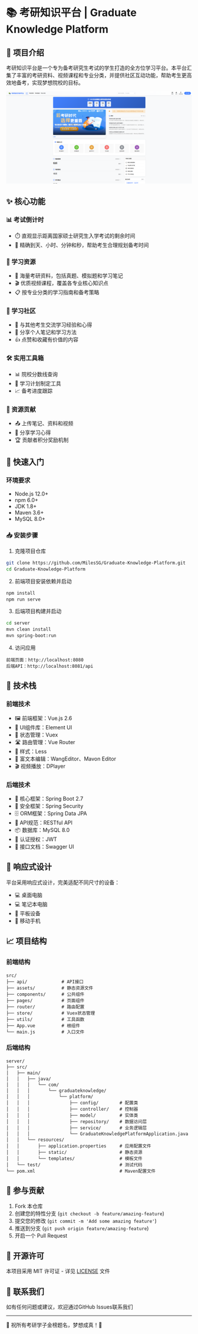 # 📚 考研知识平台 | Graduate Knowledge Platform

## 🌟 项目介绍

考研知识平台是一个专为备考研究生考试的学生打造的全方位学习平台。本平台汇集了丰富的考研资料、视频课程和专业分类，并提供社区互动功能，帮助考生更高效地备考，实现梦想院校的目标。

![考研知识平台](images\image.png)

## ✨ 核心功能

### 📊 考试倒计时
- ⏱️ 直观显示距离国家硕士研究生入学考试的剩余时间
- 📅 精确到天、小时、分钟和秒，帮助考生合理规划备考时间

### 📖 学习资源
- 📑 海量考研资料，包括真题、模拟题和学习笔记
- 🎬 优质视频课程，覆盖各专业核心知识点
- 📋 按专业分类的学习指南和备考策略

### 👥 学习社区
- 💬 与其他考生交流学习经验和心得
- 📝 分享个人笔记和学习方法
- 👍 点赞和收藏有价值的内容

### 🛠️ 实用工具箱
- 📊 院校分数线查询
- 📝 学习计划制定工具
- 📈 备考进度跟踪

### 🤝 资源贡献
- 📤 上传笔记、资料和视频
- 🌟 分享学习心得
- 🏆 贡献者积分奖励机制

## 🚀 快速入门

### 环境要求
- Node.js 12.0+
- npm 6.0+
- JDK 1.8+
- Maven 3.6+
- MySQL 8.0+

### 📥 安装步骤

1. 克隆项目仓库
```bash
git clone https://github.com/MilesSG/Graduate-Knowledge-Platform.git
cd Graduate-Knowledge-Platform
```

2. 前端项目安装依赖并启动
```bash
npm install
npm run serve
```

3. 后端项目构建并启动
```bash
cd server
mvn clean install
mvn spring-boot:run
```

4. 访问应用
```
前端页面：http://localhost:8080
后端API：http://localhost:8081/api
```

## 🔧 技术栈

### 前端技术
- 🖼️ 前端框架：Vue.js 2.6
- 🎨 UI组件库：Element UI
- 🔄 状态管理：Vuex
- 🛣️ 路由管理：Vue Router
- 💅 样式：Less
- 📝 富文本编辑：WangEditor、Mavon Editor
- 🎬 视频播放：DPlayer

### 后端技术
- 🔧 核心框架：Spring Boot 2.7
- 🔐 安全框架：Spring Security
- 🗄️ ORM框架：Spring Data JPA
- 🧭 API规范：RESTful API
- 📦 数据库：MySQL 8.0
- 🔑 认证授权：JWT
- 📝 接口文档：Swagger UI

## 📱 响应式设计

平台采用响应式设计，完美适配不同尺寸的设备：
- 💻 桌面电脑
- 💻 笔记本电脑
- 📱 平板设备
- 📱 移动手机

## 📈 项目结构

### 前端结构
```
src/
├── api/             # API接口
├── assets/          # 静态资源文件
├── components/      # 公共组件
├── pages/           # 页面组件
├── router/          # 路由配置
├── store/           # Vuex状态管理
├── utils/           # 工具函数
├── App.vue          # 根组件
└── main.js          # 入口文件
```

### 后端结构
```
server/
├── src/
│   ├── main/
│   │   ├── java/
│   │   │   └── com/
│   │   │       └── graduateknowledge/
│   │   │           └── platform/
│   │   │               ├── config/        # 配置类
│   │   │               ├── controller/    # 控制器
│   │   │               ├── model/         # 实体类
│   │   │               ├── repository/    # 数据访问层
│   │   │               ├── service/       # 业务逻辑层
│   │   │               └── GraduateKnowledgePlatformApplication.java
│   │   └── resources/
│   │       ├── application.properties     # 应用配置文件
│   │       ├── static/                    # 静态资源
│   │       └── templates/                 # 模板文件
│   └── test/                              # 测试代码
└── pom.xml                                # Maven配置文件
```

## 🤝 参与贡献

1. Fork 本仓库
2. 创建您的特性分支 (`git checkout -b feature/amazing-feature`)
3. 提交您的修改 (`git commit -m 'Add some amazing feature'`)
4. 推送到分支 (`git push origin feature/amazing-feature`)
5. 开启一个 Pull Request

## 📄 开源许可

本项目采用 MIT 许可证 - 详见 [LICENSE](LICENSE) 文件

## 📮 联系我们

如有任何问题或建议，欢迎通过GitHub Issues联系我们

---

💪 祝所有考研学子金榜题名，梦想成真！💪



